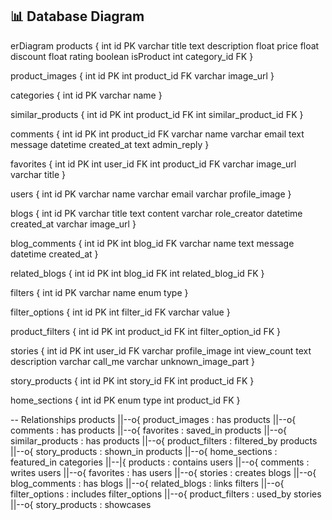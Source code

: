 ## 📊 Database Diagram 

erDiagram
  products {
    int id PK
    varchar title
    text description
    float price
    float discount
    float rating
    boolean isProduct
    int category_id FK
  }

  product_images {
    int id PK
    int product_id FK
    varchar image_url
  }

  categories {
    int id PK
    varchar name
  }

  similar_products {
    int id PK
    int product_id FK
    int similar_product_id FK
  }

  comments {
    int id PK
    int product_id FK
    varchar name
    varchar email
    text message
    datetime created_at
    text admin_reply
  }

  favorites {
    int id PK
    int user_id FK
    int product_id FK
    varchar image_url
    varchar title
  }

  users {
    int id PK
    varchar name
    varchar email
    varchar profile_image
  }

  blogs {
    int id PK
    varchar title
    text content
    varchar role_creator
    datetime created_at
    varchar image_url
  }

  blog_comments {
    int id PK
    int blog_id FK
    varchar name
    text message
    datetime created_at
  }

  related_blogs {
    int id PK
    int blog_id FK
    int related_blog_id FK
  }

  filters {
    int id PK
    varchar name
    enum type
  }

  filter_options {
    int id PK
    int filter_id FK
    varchar value
  }

  product_filters {
    int id PK
    int product_id FK
    int filter_option_id FK
  }

  stories {
    int id PK
    int user_id FK
    varchar profile_image
    int view_count
    text description
    varchar call_me
    varchar unknown_image_part
  }

  story_products {
    int id PK
    int story_id FK
    int product_id FK
  }

  home_sections {
    int id PK
    enum type
    int product_id FK
  }

  -- Relationships
  products ||--o{ product_images : has
  products ||--o{ comments : has
  products ||--o{ favorites : saved_in
  products ||--o{ similar_products : has
  products ||--o{ product_filters : filtered_by
  products ||--o{ story_products : shown_in
  products ||--o{ home_sections : featured_in
  categories ||--|{ products : contains
  users ||--o{ comments : writes
  users ||--o{ favorites : has
  users ||--o{ stories : creates
  blogs ||--o{ blog_comments : has
  blogs ||--o{ related_blogs : links
  filters ||--o{ filter_options : includes
  filter_options ||--o{ product_filters : used_by
  stories ||--o{ story_products : showcases
